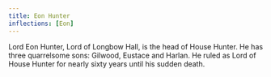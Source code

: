 ```yaml
---
title: Eon Hunter
inflections: [Eon]
---
```


Lord Eon Hunter, Lord of Longbow Hall, is the head of House Hunter. He has three quarrelsome sons: Gilwood, Eustace and Harlan. He ruled as Lord of House Hunter for nearly sixty years until his sudden death.


